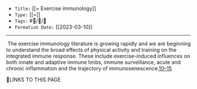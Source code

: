
-   `Title:` [[= Exercise immunology]]
-   `Type:` [[=]]
-   `Tags:` #🧠️/📝️/🌱️ 
-   `Formation Date:` [[2023-03-10]]
---
 The exercise immunology literature is growing rapidly and we are beginning to understand the broad effects of physical activity and training on the integrated immune response. These include exercise-induced influences on both innate and adaptive immune limbs, immune surveillance, acute and chronic inflammation and the trajectory of immunosenescence.[10–15](https://rmdopen.bmj.com/content/7/2/e001644#ref-10)



🔗LINKS TO THIS PAGE